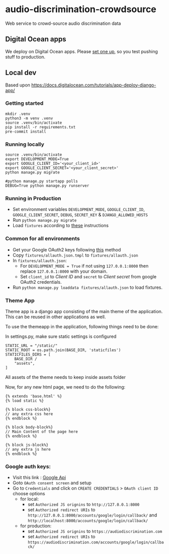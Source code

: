 # audio-discrimination-crowdsource

Web service to crowd-source audio discrimination data

## Digital Ocean apps

We deploy on Digital Ocean apps. Please [set one
up](https://docs.digitalocean.com/tutorials/app-deploy-django-app/), so
you test pushing stuff to production.

## Local dev

Based upon https://docs.digitalocean.com/tutorials/app-deploy-django-app/

### Getting started

```
mkdir .venv
python3 -m venv .venv
source .venv/bin/activate
pip install -r requirements.txt
pre-commit install
```

### Running locally

```
source .venv/bin/activate
export DEVELOPMENT_MODE=True
export GOOGLE_CLIENT_ID='<your_client_id>'
export GOOGLE_CLIENT_SECRET='<your_client_secret>'
python manage.py migrate

#python manage.py startapp polls
DEBUG=True python manage.py runserver
```

### Running in Production
- Set environment variables `DEVELOPMENT_MODE`, `GOOGLE_CLIENT_ID`, `GOOGLE_CLIENT_SECRET`, `DEBUG`, `SECRET_KEY` & `DJANGO_ALLOWED_HOSTS`
- Run `python manage.py migrate`
- Load `fixtures` according to [these](#Common-for-all-environments) instructions

### Common for all environments
- Get your Google OAuth2 keys following [this](#Google-auth-keys) method
- Copy `fixtures/allauth.json.tmpl` to `fixtures/allauth.json`
- In `fixtures/allauth.json`:
    - For `DEVELOPMENT_MODE = True` if not using `127.0.0.1:8000` then replace `127.0.0.1:8000` with your domain.
    - Set `client_id` to *Client ID* and `secret` to *Client secret* from google OAuth2 credentials.
- Run `python manage.py loaddata fixtures/allauth.json` to load fixtures.


### Theme App

Theme app is a django app consisting of the main theme of the application.
This can be reused in other applications as well.

To use the themeapp in the application, following things need to be done:

In settings.py, make sure static settings is configured

```
STATIC_URL = "/static/"
STATIC_ROOT = os.path.join(BASE_DIR, 'staticfiles')
STATICFILES_DIRS = [
    BASE_DIR / 
    "assets",
]
```

All assets of the theme needs to keep inside assets folder

Now, for any new html page, we need to do the following:

```
{% extends 'base.html' %}
{% load static %}

{% block css-block%}
// any extra css here
{% endblock %}

{% block body-block%}
// Main Content of the page here
{% endblock %}

{% block js-block%}
// any extra js here
{% endblock %}

```

### Google auth keys:
- Visit this link : [Google Api](https://console.cloud.google.com/apis/dashboard)
- Goto `OAuth consent screen` and setup
- Go to `Credentials` and click on `CREATE CREDENTIALS` > `OAuth client ID` choose options
    - for local:
        - set `Authorized JS orignins` to `http://127.0.0.1:8000`
        - set `Authorized redirect URIs` to `http://127.0.0.1:8000/accounts/google/login/callback/` and `http://localhost:8000/accounts/google/login/callback/`
    - for production:
        - set `Authorized JS orignins` to `https://audiodiscrimination.com`
        - set `Authorized redirect URIs` to `https://audiodiscrimination.com/accounts/google/login/callback/`